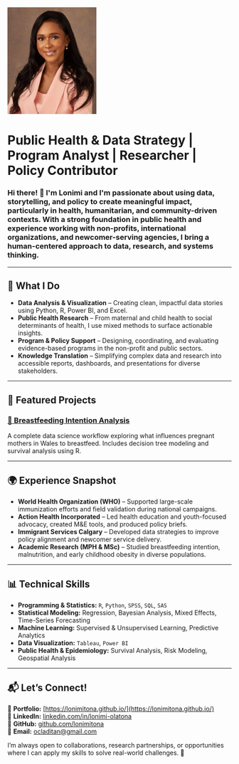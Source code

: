 
<img src="/assets/WhatsApp Image 2025-02-26 at 21.58.50_ecbf8967.jpg" alt="Lonimi Olatona" width="200" />

# Public Health & Data Strategy | Program Analyst | Researcher | Policy Contributor 

### Hi there! 👋 I'm Lonimi and I'm passionate about using data, storytelling, and policy to create meaningful impact, particularly in health, humanitarian, and community-driven contexts. With a strong foundation in public health and experience working with non-profits, international organizations, and newcomer-serving agencies, I bring a human-centered approach to data, research, and systems thinking.
---

## 🧠 **What I Do**
- **Data Analysis & Visualization** – Creating clean, impactful data stories using Python, R, Power BI, and Excel. 
- **Public Health Research** – From maternal and child health to social determinants of health, I use mixed methods to surface actionable insights. 
- **Program & Policy Support** – Designing, coordinating, and evaluating evidence-based programs in the non-profit and public sectors.
- **Knowledge Translation** – Simplifying complex data and research into accessible reports, dashboards, and presentations for diverse stakeholders. 


---

## 📂 **Featured Projects**

### [🍼 Breastfeeding Intention Analysis](_posts/2024-01-21-breastfeeding-intention-analysis.md)
A complete data science workflow exploring what influences pregnant mothers in Wales to breastfeed. Includes decision tree modeling and survival analysis using R.


---

## 🌍 **Experience Snapshot**
- **World Health Organization (WHO)** – Supported large-scale immunization efforts and field validation during national campaigns. 
- **Action Health Incorporated** – Led health education and youth-focused advocacy, created M&E tools, and produced policy briefs. 
- **Immigrant Services Calgary**  – Developed data strategies to improve policy alignment and newcomer service delivery. 
- **Academic Research (MPH & MSc)** – Studied breastfeeding intention, malnutrition, and early childhood obesity in diverse populations.
  
---

## 📊 **Technical Skills**
- **Programming & Statistics:** `R`, `Python`, `SPSS`, `SQL`, `SAS`  
- **Statistical Modeling:** Regression, Bayesian Analysis, Mixed Effects, Time-Series Forecasting  
- **Machine Learning:** Supervised & Unsupervised Learning, Predictive Analytics  
- **Data Visualization:** `Tableau`, `Power BI` 
- **Public Health & Epidemiology:** Survival Analysis, Risk Modeling, Geospatial Analysis  

---

## 📬 **Let’s Connect!**
💼 **Portfolio:** [https://lonimitona.github.io/](https://lonimitona.github.io/)  
🔗 **LinkedIn:** [linkedin.com/in/lonimi-olatona](https://www.linkedin.com/in/lonimi-olatona/)  
🐍 **GitHub:** [github.com/lonimitona](https://github.com/lonimitona)  
📧 **Email:** [ocladitan@gmail.com](mailto:ocladitan@gmail.com)  

I’m always open to collaborations, research partnerships, or opportunities where I can apply my skills to solve real-world challenges. 🚀  



